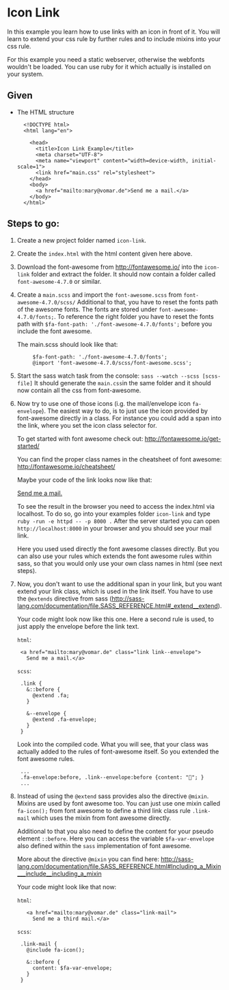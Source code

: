 # Icon Link
In this example you learn how to use links with an icon in front of it.
You will learn to extend your css rule by further rules and to include mixins into your css rule.

For this example you need a static webserver, otherwise the webfonts wouldn't be loaded. You can use ruby for it which actually is installed on your system.


## Given

- The HTML structure

        <!DOCTYPE html>
        <html lang="en">

          <head>
            <title>Icon Link Example</title>
            <meta charset="UTF-8">
            <meta name="viewport" content="width=device-width, initial-scale=1">
            <link href="main.css" rel="stylesheet">
          </head>
          <body>
            <a href="mailto:mary@vomar.de">Send me a mail.</a>
          </body>
        </html>

## Steps to go:

1. Create a new project folder named `icon-link`.

2. Create the `index.html` with the html content given here above.

3. Download the font-awesome from http://fontawesome.io/ into the `icon-link` folder and extract the folder.
It should now contain a folder called `font-awesome-4.7.0` or similar.

3. Create a `main.scss` and import the `font-awesome.scss` from `font-awesome-4.7.0/scss/`
    Additional to that, you have to reset the fonts path of the awesome fonts.
    The fonts are stored under `font-awesome-4.7.0/fonts;`. To reference the right folder you have to reset the fonts path with `$fa-font-path: './font-awesome-4.7.0/fonts';` before you include the font awesome.

    The main.scss should look like that:

            $fa-font-path: './font-awesome-4.7.0/fonts';
            @import 'font-awesome-4.7.0/scss/font-awesome.scss';


4. Start the sass watch task from the console: `sass --watch --scss [scss-file]`
It should generate the `main.css`in the same folder and it should now contain all the css from font-awesome.

5. Now try to use one of those icons (i.g. the mail/envelope icon `fa-envelope`).
    The easiest way to do, is to just use the icon provided by font-awesome directly in a class. For instance you could add a span into the link, where you set the icon class selector for.

    To get started with font awesome check out: http://fontawesome.io/get-started/

    You can find the proper class names in the cheatsheet of font awesome: http://fontawesome.io/cheatsheet/

    Maybe your code of the link looks now like that:

      <a href="mailto:mary@vomar.de" class="link">
        <span class="fa fa-envelope"></span>
        Send me a mail.</a>

    To see the result in the browser you need to access the index.html via localhost. To do so, go into your examples folder `icon-link` and type `ruby -run -e httpd -- -p 8000 .` After the server started you can open `http://localhost:8000` in your browser and you should see your mail link.

    Here you used used directly the font awesome classes directly.
    But you can also use your rules which extends the font awesome rules within sass, so that you would only use your own class names in html (see next steps).

6. Now, you don't want to use the additional span in your link, but you want extend your link class, which is used in the link itself.
    You have to use the `@extends` directive from sass (http://sass-lang.com/documentation/file.SASS_REFERENCE.html#_extend__extend).

    Your code might look now like this one. Here a second rule is used, to just apply the envelope before the link text.

      `html`:

        <a href="mailto:mary@vomar.de" class="link link--envelope">
          Send me a mail.</a>

      `scss`:

        .link {
          &::before {
            @extend .fa;
          }

          &--envelope {
            @extend .fa-envelope;
          }
        }

    Look into the compiled code. What you will see, that your class was actually added to the rules of font-awesome itself. So you extended the font awesome rules.

        ...
        .fa-envelope:before, .link--envelope:before {content: ""; }
        ...

7. Instead of using the `@extend` sass provides also the directive `@mixin`. Mixins are used by font awesome too.
    You can just use one mixin called `fa-icon();` from font awesome to define a third link class rule `.link-mail` which uses the mixin from font awesome directly.

    Additional to that you also need to define the content for your pseudo element `::before`. Here you can access the variable `$fa-var-envelope` also defined within the `sass` implementation of font awesome.

    More about the directive `@mixin` you can find here:
    http://sass-lang.com/documentation/file.SASS_REFERENCE.html#Including_a_Mixin___include__including_a_mixin

    Your code might look like that now:

      `html`:

          <a href="mailto:mary@vomar.de" class="link-mail">
            Send me a third mail.</a>

      `scss`:

        .link-mail {
          @include fa-icon();

          &::before {
            content: $fa-var-envelope;
          }
        }
